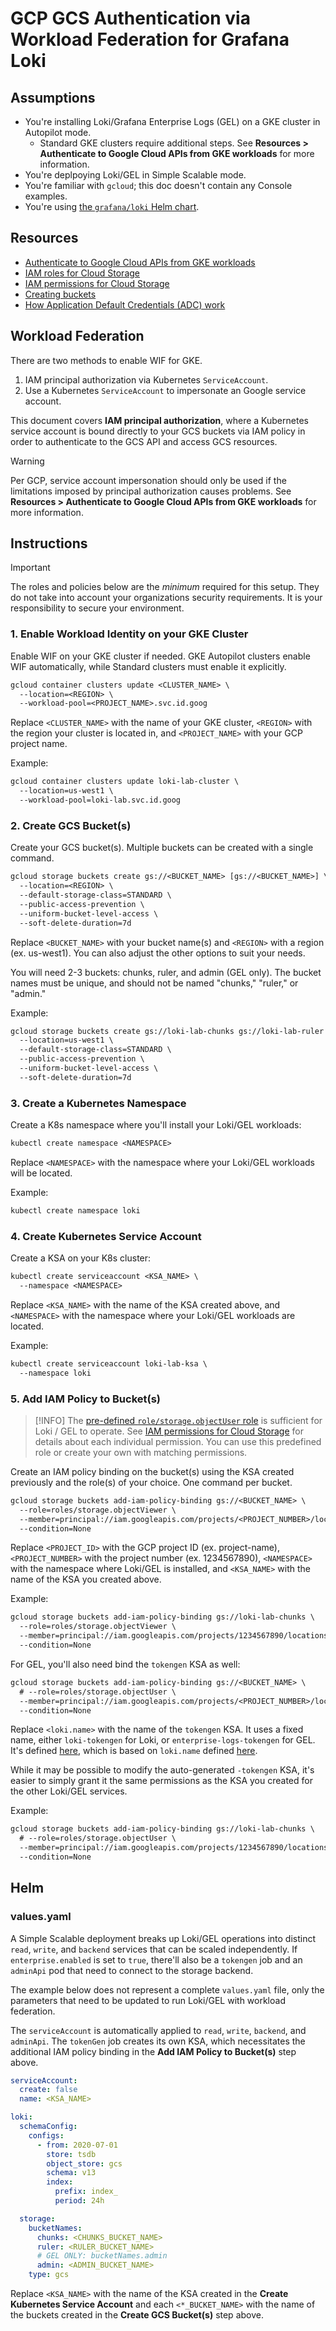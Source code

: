# GCP GCS Authentication via Workload Federation for Grafana Loki

## Assumptions

- You're installing Loki/Grafana Enterprise Logs (GEL) on a GKE cluster in Autopilot mode.
  - Standard GKE clusters require additional steps. See **Resources > Authenticate to Google Cloud APIs from GKE workloads** for more information.
- You're deplpoying Loki/GEL in Simple Scalable mode.
- You're familiar with `gcloud`; this doc doesn't contain any Console examples.
- You're using [the `grafana/loki` Helm chart](https://github.com/grafana/loki/tree/main/production/helm/loki).

## Resources

- [Authenticate to Google Cloud APIs from GKE workloads](https://cloud.google.com/kubernetes-engine/docs/how-to/workload-identity)
- [IAM roles for Cloud Storage](https://cloud.google.com/storage/docs/access-control/iam-roles)
- [IAM permissions for Cloud Storage](https://cloud.google.com/storage/docs/access-control/iam-permissions)
- [Creating buckets](https://cloud.google.com/storage/docs/creating-buckets)
- [How Application Default Credentials (ADC) work](https://cloud.google.com/docs/authentication/application-default-credentials)

## Workload Federation

There are two methods to enable WIF for GKE.

1. IAM principal authorization via Kubernetes `ServiceAccount`.
2. Use a Kubernetes `ServiceAccount` to impersonate an Google service account.

This document covers **IAM principal authorization**, where a Kubernetes service account is bound directly to your GCS buckets via IAM policy
 in order to authenticate to the GCS API and access GCS resources.

> [!WARNING]
> Per GCP, service account impersonation should only be used if the limitations
imposed by principal authorization causes problems. See **Resources > Authenticate to Google Cloud APIs from GKE workloads** for more information.

## Instructions

> [!IMPORTANT]
> The roles and policies below are the _minimum_ required for this setup. They do not take into account your organizations security requirements.
 It is your responsibility to secure your environment.

### 1. Enable Workload Identity on your GKE Cluster

Enable WIF on your GKE cluster if needed. GKE Autopilot clusters enable WIF automatically, while Standard clusters must enable it explicitly.

```txt
gcloud container clusters update <CLUSTER_NAME> \
  --location=<REGION> \
  --workload-pool=<PROJECT_NAME>.svc.id.goog
```

Replace `<CLUSTER_NAME>` with the name of your GKE cluster, `<REGION>` with the region your cluster is located in, and `<PROJECT_NAME>` with your GCP
project name.

Example:

```txt
gcloud container clusters update loki-lab-cluster \
  --location=us-west1 \
  --workload-pool=loki-lab.svc.id.goog
```

### 2. Create GCS Bucket(s)

Create your GCS bucket(s). Multiple buckets can be created with a single command.

```txt
gcloud storage buckets create gs://<BUCKET_NAME> [gs://<BUCKET_NAME>] \
  --location=<REGION> \
  --default-storage-class=STANDARD \
  --public-access-prevention \
  --uniform-bucket-level-access \
  --soft-delete-duration=7d
```

Replace `<BUCKET_NAME>` with your bucket name(s) and `<REGION>` with a region (ex. us-west1). You can also adjust the other options to suit your needs.

You will need 2-3 buckets: chunks, ruler, and admin (GEL only). The bucket names must be unique, and should not be named "chunks," "ruler," or "admin."

Example:

```txt
gcloud storage buckets create gs://loki-lab-chunks gs://loki-lab-ruler gs://loki-lab-admin \
  --location=us-west1 \
  --default-storage-class=STANDARD \
  --public-access-prevention \
  --uniform-bucket-level-access \
  --soft-delete-duration=7d
```

### 3. Create a Kubernetes Namespace

Create a K8s namespace where you'll install your Loki/GEL workloads:

```txt
kubectl create namespace <NAMESPACE>
```

Replace `<NAMESPACE>` with the namespace where your Loki/GEL workloads will be located.

Example:

```txt
kubectl create namespace loki
```

### 4. Create Kubernetes Service Account

Create a KSA on your K8s cluster:

```txt
kubectl create serviceaccount <KSA_NAME> \
  --namespace <NAMESPACE>
```

Replace `<KSA_NAME>` with the name of the KSA created above, and `<NAMESPACE>` with the namespace where your Loki/GEL workloads are located.

Example:

```txt
kubectl create serviceaccount loki-lab-ksa \
  --namespace loki
```

### 5. Add IAM Policy to Bucket(s)

> [!INFO]
> The [pre-defined `role/storage.objectUser` role](https://cloud.google.com/storage/docs/access-control/iam-roles) is sufficient for Loki / GEL to
 operate. See [IAM permissions for Cloud Storage](https://cloud.google.com/storage/docs/access-control/iam-permissions) for details about each individual
 permission. You can use this predefined role or create your own with matching permissions.

Create an IAM policy binding on the bucket(s) using the KSA created previously and the role(s) of your choice. One command per bucket.

```txt
gcloud storage buckets add-iam-policy-binding gs://<BUCKET_NAME> \
  --role=roles/storage.objectViewer \
  --member=principal://iam.googleapis.com/projects/<PROJECT_NUMBER>/locations/global/workloadIdentityPools/<PROJECT_ID>.svc.id.goog/subject/ns/<NAMESPACE>/sa/<KSA_NAME> \
  --condition=None
```

Replace `<PROJECT_ID>` with the GCP project ID (ex. project-name), `<PROJECT_NUMBER>` with the project number (ex. 1234567890),
`<NAMESPACE>` with the namespace where Loki/GEL is installed, and `<KSA_NAME>` with the name of the KSA you created above.

Example:

```txt
gcloud storage buckets add-iam-policy-binding gs://loki-lab-chunks \
  --role=roles/storage.objectViewer \
  --member=principal://iam.googleapis.com/projects/1234567890/locations/global/workloadIdentityPools/loki-lab.svc.id.goog/subject/ns/loki/sa/loki-lab-ksa \
  --condition=None
```

For GEL, you'll also need bind the `tokengen` KSA as well:

```txt
gcloud storage buckets add-iam-policy-binding gs://<BUCKET_NAME> \
  # --role=roles/storage.objectUser \
  --member=principal://iam.googleapis.com/projects/<PROJECT_NUMBER>/locations/global/workloadIdentityPools/<PROJECT_ID>.svc.id.goog/subject/ns/<NAMESPACE>/sa/<loki.name>-tokengen \
  --condition=None
```

Replace `<loki.name>` with the name of the `tokengen` KSA. It uses a fixed name, either `loki-tokengen` for Loki, or `enterprise-logs-tokengen` for GEL. It's defined [here](https://github.com/grafana/loki/blob/4b5925a28e61f29a20aaabda3a159386a8ba7638/production/helm/loki/templates/tokengen/_helpers.yaml),
 which is based on `loki.name` defined [here](https://github.com/grafana/loki/blob/716d54e2a9617a80c2496a46e9c4cbf8ed51a5d9/production/helm/loki/templates/_helpers.tpl).

While it may be possible to modify the auto-generated `-tokengen` KSA, it's easier to simply grant it the same permissions as the KSA you created for the other Loki/GEL services.

Example:

```txt
gcloud storage buckets add-iam-policy-binding gs://loki-lab-chunks \
  # --role=roles/storage.objectUser \
  --member=principal://iam.googleapis.com/projects/1234567890/locations/global/workloadIdentityPools/loki-lab.svc.id.goog/subject/ns/loki/sa/loki-tokengen \
  --condition=None
```

## Helm

### values.yaml

A Simple Scalable deployment breaks up Loki/GEL operations into distinct `read`, `write`, and `backend` services that can be scaled independently.
 If `enterprise.enabled` is set to `true`, there'll also be a `tokengen` job and an `adminApi` pod that need to connect to the storage backend.

The example below does not represent a complete `values.yaml` file, only the parameters that need to be updated to run Loki/GEL with workload federation.

The `serviceAccount` is automatically applied to `read`, `write`, `backend`, and `adminApi`. The `tokenGen` job creates its own KSA,
which necessitates the additional IAM policy binding in the **Add IAM Policy to Bucket(s)** step above.

```yaml
serviceAccount:
  create: false
  name: <KSA_NAME>

loki:
  schemaConfig:
    configs:
      - from: 2020-07-01
        store: tsdb
        object_store: gcs
        schema: v13
        index:
          prefix: index_
          period: 24h

  storage:
    bucketNames:
      chunks: <CHUNKS_BUCKET_NAME>
      ruler: <RULER_BUCKET_NAME>
      # GEL ONLY: bucketNames.admin
      admin: <ADMIN_BUCKET_NAME>
    type: gcs
```

Replace `<KSA_NAME>` with the name of the KSA created in the **Create Kubernetes Service Account** and each `<*_BUCKET_NAME>` with the name of the buckets created in the **Create GCS Bucket(s)** step above.
